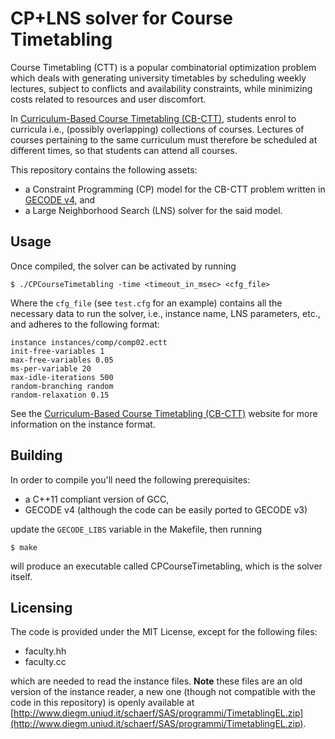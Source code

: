 # CP+LNS solver for Course Timetabling

Course Timetabling (CTT) is a popular combinatorial optimization problem which deals with generating university timetables by scheduling weekly lectures, subject to conflicts and availability constraints, while minimizing costs related to resources and user discomfort. 

In [Curriculum-Based Course Timetabling (CB-CTT)](http://satt.diegm.uniud.it/ctt), students enrol to curricula i.e., (possibly overlapping) collections of courses. Lectures of courses pertaining to the same curriculum must therefore be scheduled at different times, so that students can attend all courses.

This repository contains the following assets:

* a Constraint Programming (CP) model for the CB-CTT problem written in [GECODE v4](http://www.gecode.org "GECODE"), and
* a Large Neighborhood Search (LNS) solver for the said model.

## Usage

Once compiled, the solver can be activated by running

	$ ./CPCourseTimetabling -time <timeout_in_msec> <cfg_file>
	
Where the `cfg_file` (see `test.cfg` for an example) contains all the necessary data to run the solver, i.e., instance name, LNS parameters, etc., and adheres to the following format:

	instance instances/comp/comp02.ectt
	init-free-variables 1
	max-free-variables 0.05
	ms-per-variable 20
	max-idle-iterations 500
	random-branching random
	random-relaxation 0.15
	
See the [Curriculum-Based Course Timetabling (CB-CTT)](http://satt.diegm.uniud.it/ctt) website for more information on the instance format.

## Building

In order to compile you'll need the following prerequisites:

* a C++11 compliant version of GCC,
* GECODE v4 (although the code can be easily ported to GECODE v3) 

update the `GECODE_LIBS` variable in the Makefile, then running

	$ make
	
will produce an executable called CPCourseTimetabling, which is the solver itself.

## Licensing

The code is provided under the MIT License, except for the following files:

* faculty.hh
* faculty.cc

which are needed to read the instance files. **Note** these files are an old version of the instance reader, a new one (though not compatible with the code in this repository) is openly available at [http://www.diegm.uniud.it/schaerf/SAS/programmi/TimetablingEL.zip](http://www.diegm.uniud.it/schaerf/SAS/programmi/TimetablingEL.zip).